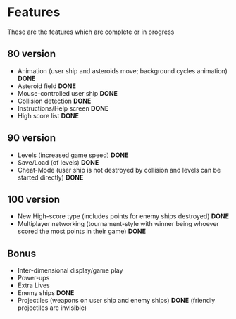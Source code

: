 # Features #

These are the features which are complete or in progress

## 80 version ##

  * Animation (user ship and asteroids move; background cycles animation) <b>DONE</b>
  * Asteroid field <b>DONE</b>
  * Mouse-controlled user ship <b>DONE</b>
  * Collision detection <b>DONE</b>
  * Instructions/Help screen <b>DONE</b>
  * High score list <b>DONE</b>
## 90 version ##

  * Levels (increased game speed) <b>DONE</b>
  * Save/Load (of levels) <b>DONE</b>
  * Cheat-Mode (user ship is not destroyed by collision and levels can be started directly) <b>DONE</b>
## 100 version ##

  * New High-score type (includes points for enemy ships destroyed) <b>DONE</b>
  * Multiplayer networking (tournament-style with winner being whoever scored the most points in their game) <b>DONE</b>
## Bonus ##

  * Inter-dimensional display/game play
  * Power-ups
  * Extra Lives
  * Enemy ships <b>DONE</b>
  * Projectiles (weapons on user ship and enemy ships) <b>DONE</b> (friendly projectiles are invisible)